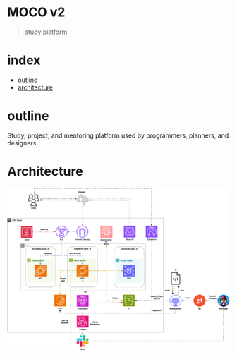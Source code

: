 # MOCO v2

> study platform

# index

- [outline](#outline)
- [architecture](#architecture)

# outline

Study, project, and mentoring platform used by programmers, planners, and designers

# Architecture

![aws-architecture](https://github.com/wlswo/wlswo.github.io/blob/main/assets/images/SideProject/side%236/moco-aws-architecture.png?raw=true)